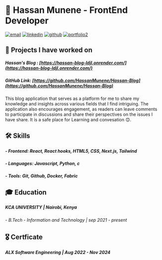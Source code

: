 # 🌟 Hassan Munene - FrontEnd Developer
[![email](https://github.com/user-attachments/assets/f23e013f-c317-4f36-8eae-f66a284ba62a)](mailto:awanzihassan6@gmail.com) [![linkedin](https://github.com/user-attachments/assets/79b9f20b-c443-4586-9c03-5f6088c4efb0)](https://www.linkedin.com/in/hassan-munene-41290b237/) [![github](https://github.com/user-attachments/assets/a19c3972-7824-4299-bb9e-53da0a10229b)](https://github.com/HassanMunene) [![portfolio2](https://github.com/user-attachments/assets/d4840442-9a1d-4fb1-9e04-b9988ef246c1)](https://hassanmunene.netlify.app/)

## 📂 Projects I have worked on
##### Hassan's Blog : [https://hassan-blog-ldjl.onrender.com/](https://hassan-blog-ldjl.onrender.com/)
##### GitHub Link: [https://github.com/HassanMunene/Hassan-Blog](https://github.com/HassanMunene/Hassan-Blog)
This blog application that serves as a platform for me to share my knowledge and insights across various fields that I find intriguing. The application also encourages engagement, as readers can leave comments to participate in discussions and share their perspectives on the issues I have share. It is a safe place for Learning and convesation 😊.


## 🛠️ Skills
##### - Frontend: React, React hooks, HTML5, CSS, Next.js, Tailwind
##### - Languages: Javascript, Python, c
##### - Tools: Git, Github, Docker, Fabric

## 🎓 Education
##### KCA UNIVERSITY | Nairobi, Kenya
  ###### - B.Tech - Information and Technology | sep 2021 - present

## 🎖️ Certficate
##### ALX Software Engineering | Aug 2022 - Nov 2024




